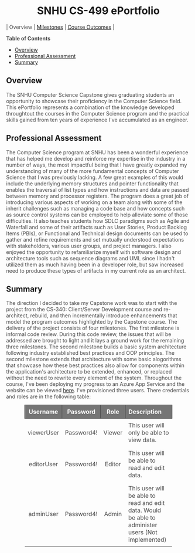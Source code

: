 <style>
	section#downloads {
		display: none;
	}

	.inner {
		width:  50%;
	}

	.inner > header, h1 {
		text-align: center;
	}

	p.embed-wrapper {
		text-align: center;
	}

	ol > li > ol {
		margin-left: 20px;
	}

	p {
		color: #484848;
	}

	blockquote {
		font-size: 1rem;
		border-color: #dadada;
	}

	h1 + table {
		margin-top:  1rem;
		margin-bottom: 1rem;
	}

	h1 + table td {
		border: none;
		text-align: center;
		width: 33%;
	}

	p > em; p > img {
		text-align: center;
		display: block;
		margin: auto;
	}

	p + table {
		width: 80%;
		margin: auto;
		color: #484848;
		border-color: #3f3f3f;
	}

	p + table th {
		font-weight: bolder;
	}

	p + table * {
		border-color: #3f3f3f;
	}

	p + table th {
		padding: 0.5rem;
		border: 1px solid #3f3f3f;
		color: #fff;
		background-color: #757575;
		text-shadow: none;
	}

	p + table td {
		padding: 0.5rem;
		vertical-align: middle;
	}

	footer {
		background-position-x: center;
		text-align: center;
	}
</style>

<script>
	(function() {
		function setAnchorTarget() {
			var anchors = document.querySelectorAll('[href="http://grazioso.azurewebsites.net/"]');
			if (!anchors || !anchors[0]) {
				return;
			}
			anchors[0].setAttribute('target', '_blank');
		}

		document.addEventListener('DOMContentLoaded', setAnchorTarget, false);
	})();
	
</script>

# SNHU CS-499 ePortfolio

| Overview | [Milestones](/CS-499/Milestones) | [Course Outcomes](/CS-499/Course-Outcomes) |

**Table of Contents**

- [Overview](#overview)
- [Professional Assessment](#professional-assessment)
- [Summary](#summary)

## Overview

The SNHU Computer Science Capstone gives graduating students an opportunity to showcase their proficiency in the Computer Science field. This ePortfolio represents a combination of the knowledge developed throughtout the courses in the Computer Science program and the practical skills gained from ten years of experience I've accumulated as an engineer.

## Professional Assessment

The Computer Science program at SNHU has been a wonderful experience that has helped me develop and reinforce my expertise in the industry in a number of ways, the most impactful being that I have greatly expanded my understanding of many of the more fundamental concepts of Computer Science that I was previously lacking. A few great examples of this would include the underlying memory structures and pointer functionality that enables the traversal of list types and how instructions and data are passed between memory and processor registers. The program does a great job of introducing various aspects of working on a team along with some of the inherit challenges such as managing a code base and how concepts such as source control systems can be employed to help alleviate some of those difficulties. It also teaches students how SDLC paradigms such as Agile and Waterfall and some of their artifacts such as User Stories, Product Backlog Items (PBIs), or Functional and Technical design documents can be used to gather and refine requirements and set mutually understood expectations with stakeholders, various user groups, and project managers. I also enjoyed the opportunity to refamiliarize myself with software design and architecture tools such as sequence diagrams and UML since I hadn't utilized them as much having been in a developer role, but saw increased need to produce these types of artifacts in my current role as an architect.

## Summary

The direction I decided to take my Capstone work was to start with the project from the CS-340: Client/Server Development course and re-architect, rebuild, and then incrementally introduce enhancements that model the program outcomes highlighted by the Capstone course. The delivery of the project consists of four milestones. The first milestone is informal code review. During this code review, the issues that will be addressed are brought to light and it lays a ground work for the remaining three milestones. The second milestone builds a basic system architecture following industry established best practices and OOP principles. The second milestone extends that architecture with some basic alogorithms that showcase how these best practices also allow for components within the application's architecture to be extended, enhanced, or replaced without the need to rewrite every element of the system. Throughout the course, I've been deploying my progress to an Azure App Service and the website can be viewed [here](http://grazioso.azurewebsites.net/). I've provisioned three users. There credentials and roles are in the following table:

|     Username     |     Password     |     Role     |  Description                                                                                      |
|:----------------:|:----------------:|:------------:|:--------------------------------------------------------------------------------------------------|
| viewerUser       | Password4!       | Viewer       | This user will only be able to view data.                                                         |
| editorUser       | Password4!       | Editor       | This user will be able to read and edit data.                                                     |
| adminUser        | Password4!       | Admin        | This user will be able to read and edit data. Would be able to administer users (Not implemented) |